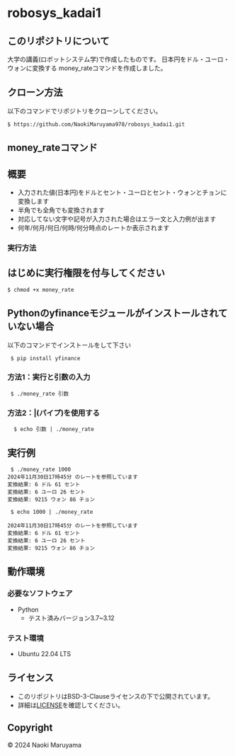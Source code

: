 # robosys_kadai1

## このリポジトリについて
大学の講義(ロボットシステム学)で作成したものです。
日本円をドル・ユーロ・ウォンに変換する
money_rateコマンドを作成しました。

## クローン方法
以下のコマンドでリポジトリをクローンしてください。
```
$ https://github.com/NaokiMaruyama978/robosys_kadai1.git
```

## money_rateコマンド 
## 概要
 - 入力された値(日本円)をドルとセント・ユーロとセント・ウォンとチョンに変換します
 - 半角でも全角でも変換されます
 - 対応してない文字や記号が入力された場合はエラー文と入力例が出ます
 - 何年/何月/何日/何時/何分時点のレートか表示されます

### 実行方法
## はじめに実行権限を付与してください
```
$ chmod +x money_rate
```
## Pythonのyfinanceモジュールがインストールされていない場合
以下のコマンドでインストールをして下さい
```
 $ pip install yfinance
```
### 方法1：実行と引数の入力
```
 $ ./money_rate 引数
```
### 方法2：|(パイプ)を使用する
```
  $ echo 引数 | ./money_rate
```
## 実行例
```
 $ ./money_rate 1000
2024年11月30日17時45分 のレートを参照しています
変換結果: 6 ドル 61 セント
変換結果: 6 ユーロ 26 セント
変換結果: 9215 ウォン 86 チョン
```
```
 $ echo 1000 | ./money_rate

2024年11月30日17時45分 のレートを参照しています
変換結果: 6 ドル 61 セント
変換結果: 6 ユーロ 26 セント
変換結果: 9215 ウォン 86 チョン
```
## 動作環境  
### 必要なソフトウェア
- Python
  - テスト済みバージョン3.7~3.12
### テスト環境
- Ubuntu 22.04 LTS

## ライセンス
- このリポジトリはBSD-3-Clauseライセンスの下で公開されています。
- 詳細は[LICENSE](https://github.com/NaokiMaruyama978/robosys2024/blob/main/LICENSE)を確認してください。

## Copyright  
© 2024 Naoki Maruyama

